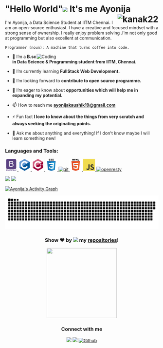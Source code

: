 
<h1>"Hello World"<img src="https://github.com/Riya-Panhotra/Riya-Panhotra/blob/main/image/Developer.gif?raw=true" width="48px"> It's me Ayonija <img align="right" src="https://komarev.com/ghpvc/?username=kanak22&label=Profile%20views&color=0e75b6&style=flat" alt="kanak22" /> </h1>

I'm Ayonija, a Data Science Student at IITM Chennai. I am an open-source enthusiast. I have a creative and focused mindset with a strong sense of ownership. I really enjoy problem solving .I'm not only good at programming but also excellent at communication.

```
Programmer (noun): A machine that turns coffee into code.
```

<img align="right" alt="Coding" width="400" src="https://media2.giphy.com/media/L1R1tvI9svkIWwpVYr/giphy.gif?cid=ecf05e47pzi2rpig0vc8pjusra8hiai1b91zgiywvbubu9vu&rid=giphy.gif">

- 🔭 I’m a **B.sc in Data Science & Programming student from IITM, Chennai.**

- 🌱 I’m currently learning **FullStack Web Development.**

- 👯 I’m looking forward to **contribute to open source programme.**

- 🤝 I’m eager to know about **opportunities which will help me in expanding my potential.**

- 📫 How to reach me **ayonijakaushik19@gmail.com**

- ⚡ Fun fact **I love to know about the things from very scratch and always seeking the originating points.**

- 💬 Ask me about anything and everything! If I don't know maybe I will learn something new!

<h3 align="left">Languages and Tools:</h3>
<p align="left"> <a href="https://getbootstrap.com" target="_blank"> <img src="https://raw.githubusercontent.com/devicons/devicon/master/icons/bootstrap/bootstrap-plain-wordmark.svg" alt="bootstrap" width="40" height="40"/> </a> <a href="https://www.cprogramming.com/" target="_blank"> <img src="https://raw.githubusercontent.com/devicons/devicon/master/icons/c/c-original.svg" alt="c" width="40" height="40"/> </a> <a href="https://www.w3schools.com/cpp/" target="_blank"> <img src="https://raw.githubusercontent.com/devicons/devicon/master/icons/cplusplus/cplusplus-original.svg" alt="cplusplus" width="40" height="40"/> </a> <a href="https://www.w3schools.com/css/" target="_blank"> <img src="https://raw.githubusercontent.com/devicons/devicon/master/icons/css3/css3-original-wordmark.svg" alt="css3" width="40" height="40"/> </a> </a> <a href="https://git-scm.com/" target="_blank"> <img src="https://www.vectorlogo.zone/logos/git-scm/git-scm-icon.svg" alt="git" width="40" height="40"/> </a> <a href="https://www.w3.org/html/" target="_blank"> <img src="https://raw.githubusercontent.com/devicons/devicon/master/icons/html5/html5-original-wordmark.svg" alt="html5" width="40" height="40"/> </a> <a href="https://developer.mozilla.org/en-US/docs/Web/JavaScript" target="_blank"> <img src="https://raw.githubusercontent.com/devicons/devicon/master/icons/javascript/javascript-original.svg" alt="javascript" width="40" height="40"/> </a> <a href="https://openresty.org/" target="_blank"> <img src="https://openresty.org/images/logo.png" alt="openresty" width="40" height="40"/> </a> </p>


<p align="left">
  <img width="48%" src="https://github-readme-stats.vercel.app/api?username=ayonijakaushik19&show_icons=true&theme=tokyonight" />
  <img width="48%" src="https://github-readme-streak-stats.herokuapp.com/?user=ayonijakaushik19&theme=tokyonight" />
</p>
<a href="https://github.com/Ayonijakaushik19/Ayonijakaushik19"><img alt=" Ayonija's Activity Graph" src="https://activity-graph.herokuapp.com/graph?username=AyonijaKaushik19&bg_color=1F222E&color=F8D866&line=F85D7F&point=FFFFFF&hide_border=true" /></a>

![𝙶𝚒𝚝𝚑𝚞𝚋 𝙲𝚘𝚗𝚝𝚛𝚒𝚋𝚞𝚝𝚒𝚘𝚗 𝙶𝚛𝚊𝚙𝚑](https://github.com/Ashish2030/Ashish2030/blob/main/github-contribution-grid-snake.svg)


<!-- ![Metrics](https://metrics.lecoq.io/Riya-Panhotra?template=classic&isocalendar=1&languages=1&introduction=1&isocalendar.duration=halfyear&languages.limit=8&languages.sections=most-used&languages.colors=github&languages.threshold=0%25&languages.indepth=false&languages.recent.load=300&languages.recent.days=14&introduction.title=false&config.timezone=Asia%2FCalcutta) -->


<div align="center">
 
### Show ❤️ by  <img src="https://media.giphy.com/media/ObNTw8Uzwy6KQ/giphy.gif" width="26px"> my [repositories](https://github.com/AyonijaKaushik19?tab=repositories)!
<p align="Center" ><img src="https://camo.githubusercontent.com/3b7c592ede97b6138ffd4b1cc1541c2f3b11fd39/687474703a2f2f33312e6d656469612e74756d626c722e636f6d2f31376665613932306666333665663466356238373764353231366137616164392f74756d626c725f6d6f39786a65387a5a34317163626975666f315f313238302e676966" height="230px" width ="230px"></p>

</div>
<h3 align="center">Connect with me</h3>
<p align="center">
  <a href= "https://www.linkedin.com/in/ayonija-k19"><img src="https://img.icons8.com/color/48/000000/linkedin.png" width="6.5%"/></a>
  <a href= "mailto:ayonijakaushik19@gmail.com"><img src="https://img.icons8.com/fluent/48/000000/google-plus.png" width="6.5%"/></a>
  <a href= "https://github.com/ayonijakaushik19"><img src="https://img.icons8.com/fluent/48/000000/github.png" width="6.5%" alt="Github"></a>
</p>
